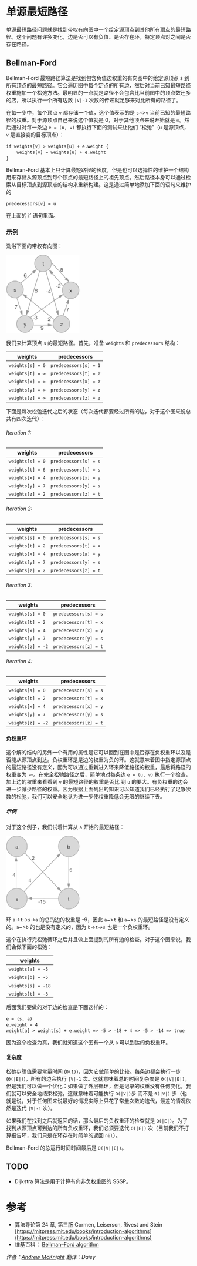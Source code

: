 # 单源最短路径

单源最短路径问题就是找到带权有向图中一个给定源顶点到其他所有顶点的最短路径。这个问题有许多变化，边是否可以有负值、是否存在环，特定顶点对之间是否存在路径。

## Bellman-Ford

Bellman-Ford 最短路径算法是找到包含负值边权重的有向图中的给定源顶点 s 到所有顶点的最短路径。它会遍历图中每个定点的所有边，然后对当前已知最短路径权重施加一个松弛方法。最明显的一点就是路径不会包含比当前图中的顶点数还多的店，所以执行一个所有边数 `|V|-1` 次数的传递就足够来对比所有的路径了。

在每一步中，每个顶点 `v` 都存储一个值，这个值表示的是 `s`~>`v` 当前已知的最短路径的权重。对于源顶点自己来说这个值就是 0，对于其他顶点来说开始就是 `∞`。然后通过对每一条边 `e = (u, v)` 都执行下面的测试来让他们 “松弛”（`u` 是源顶点，`v` 是直接变的目标顶点）：

	if weights[v] > weights[u] + e.weight {
		weights[v] = weights[u] + e.weight
	}

Bellman-Ford 基本上只计算最短路径的长度，但是也可以选择性的维护一个结构用来存储从源顶点到每个顶点的最短路径上的祖先顶点。然后路径本身可以通过检索从目标顶点到源顶点的结构来重新构建。这是通过简单地添加下面的语句来维护的 

	predecessors[v] = u
	
在上面的 if 语句里面。

### 示例

洗浴下面的带权有向图：

<img src="img/example_graph.png" width="200px" />

我们来计算顶点 `s` 的最短路径。首先，准备 `weights` 和 `predecessors` 结构：

| weights | predecessors |
| ------------- |:-------------:|
| `weights[s] = 0` | `predecessors[s] = 1` |
| `weights[t] = ∞` | `predecessors[t] = ø` |
| `weights[x] = ∞` | `predecessors[x] = ø` |
| `weights[y] = ∞` | `predecessors[y] = ø` |
| `weights[z] = ∞` | `predecessors[z] = ø` |

下面是每次松弛迭代之后的状态（每次迭代都要经过所有的边，对于这个图来说总共有四次迭代）：

###### Iteration 1:

| weights | predecessors |
| ------------- |:-------------:|
| `weights[s] = 0` | `predecessors[s] = s` |
| `weights[t] = 6` | `predecessors[t] = s` |
| `weights[x] = 4` | `predecessors[x] = y` |
| `weights[y] = 7` | `predecessors[y] = s` |
| `weights[z] = 2` | `predecessors[z] = t` |

###### Iteration 2:

| weights | predecessors |
| ------------- |:-------------:|
| `weights[s] = 0` | `predecessors[s] = s` |
| `weights[t] = 2` | `predecessors[t] = x` |
| `weights[x] = 4` | `predecessors[x] = y` |
| `weights[y] = 7` | `predecessors[y] = s` |
| `weights[z] = 2` | `predecessors[z] = t` |

###### Iteration 3:

| weights | predecessors |
| ------------- |:-------------:|
| `weights[s] = 0` | `predecessors[s] = s` |
| `weights[t] = 2` | `predecessors[t] = x` |
| `weights[x] = 4` | `predecessors[x] = y` |
| `weights[y] = 7` | `predecessors[y] = s` |
| `weights[z] = -2` | `predecessors[z] = t` |

###### Iteration 4:

| weights | predecessors |
| ------------- |:-------------:|
| `weights[s] = 0` | `predecessors[s] = s` |
| `weights[t] = 2` | `predecessors[t] = x` |
| `weights[x] = 4` | `predecessors[x] = y` |
| `weights[y] = 7` | `predecessors[y] = s` |
| `weights[z] = -2` | `predecessors[z] = t` |

#### 负权重环

这个解的结构的另外一个有用的属性是它可以回到在图中是否存在负权重环以及是否能从源顶点到达。负权重环是是边的权重为负的环。这就意味着图中指定源顶点的最短路径没有定义，因为可以通过重新进入环来降低路径的权重，最后将路径的权重变为 `-∞`。在完全松弛路径之后，简单地对每条边 `e = (u, v)` 执行一个检查，加上边的权重来看看到 `v` 的最短路径的权重是否比 到 `u` 的要大。有负权重的边会进一步减少路径的权重。因为根据上面列出的知识可以知道我们已经执行了足够次数的松弛，我们可以安全地认为进一步使权重降低会无限的继续下去。

##### 示例

对于这个例子，我们试着计算从 `a` 开始的最短路径：

<img src="img/negative_cycle_example.png" width="200px" />

环 `a`->`t`->`s`->`a` 的总的边的权重是 -9，因此 `a`~>`t` 和 `a`~>`s` 的最短路径是没有定义的。`a`~>`b` 的也是没有定义的，因为 `b`->`t`->`s` 也是一个负权重环。

这个在执行完松弛循环之后并且做上面提到的所有边的检查。对于这个图来说，我们会做下面的松弛：

| weights |
| ------------- |
| `weights[a] = -5` |
| `weights[b] = -5` |
| `weights[s] = -18` |
| `weights[t] = -3` |

后面我们要做的对于边的检查是下面这样的：

	e = (s, a)
	e.weight = 4
	weight[a] > weight[s] + e.weight => -5 > -18 + 4 => -5 > -14 => true
	
因为这个检查为真，我们就知道这个图有一个从 `a` 可以到达的负权重环。

#### 复杂度

松弛步骤值需要常量时间 (`O(1)`)，因为它做简单的比较。每条边都会执行一步 (`Θ(|E|)`)，所有的边会执行 `|V|-1` 次。这就意味着总的时间复杂度是 `Θ(|V||E|)`，但是我们可以做一个优化：如果做了外层循环，但是记录的权重没有任何变化，我们就可以安全地结束松弛，这就意味着可能执行 `O(|V|)`步 而不是 `Θ(|V|)` 步（也就是说，对于任何图来说最好的情况实际上只花了常量次数的迭代，最差的情况依然是迭代 `|V|-1` 次）。

如果我们在找到之后就返回的话，那么最后的负权重环的检查就是 `O(|E|)`。为了找到从源顶点可到达的所有负权重环，我们必须要迭代 `Θ(|E|)` 次（目前我们不打算报告环，我们只是在环存在时简单的返回 `nil`）。

Bellman-Ford 的总运行时间时间最后是 `O(|V||E|)`。

## TODO

- Dijkstra 算法是用于计算有向非负权重图的 SSSP。

# 参考

- 算法导论第 24 章, 第三版 Cormen, Leiserson, Rivest and Stein [https://mitpress.mit.edu/books/introduction-algorithms](https://mitpress.mit.edu/books/introduction-algorithms)
- 维基百科： [Bellman–Ford algorithm](https://en.wikipedia.org/wiki/Bellman–Ford_algorithm)

*作者：[Andrew McKnight](https://github.com/armcknight) 翻译：Daisy*

